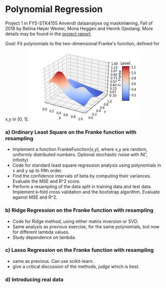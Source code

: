 # Polynomial Regression

Project 1 in FYS-STK4155 Anvendt dataanalyse og maskinlæring, Fall of 2018 by Betina Høyer Wester, Mona Heggen and Henrik Gjestang. More details may be found in the [project report](https://github.com/henriklg/ising_model_analysis/blob/master/FYS_STK4155_project2.pdf).

*Goal*: Fit polynomials to the two-dimensional Franke's function, defined for x,y in [0, 1].
![Frankes Function](figures/franke_function.png)

### a) Ordinary Least Square on the Franke function with resampling
 - Implement a function FrankeFunction(x,y), where x,y are random, uniformly distributed numbers. Optional stochastic noise with N(', infinity)
 - Code for standard least square regression analysis using polynomials in x and y up to fifth order. 
- Find the confidence intervals of beta by computing their variances. Evaluate the MSE and R^2 score. 
 - Perform a resampling of the data split in training data and test data. Implement k-fold cross validation and the bootstrap algorithm. Evaluate against MSE and R^2.

### b) Ridge Regression on the Franke function with resampling
 - Code for Ridge method, using either matrix inversion or SVD. 
 - Same analysis as previous exercise, for the same polynomials, but now for different lambda values. 
 - Study dependence on lambda.

### c) Lasso Regression on the Franke function with resampling
 - same as previous. Can use scikit-learn. 
 - give a critical discussion of the methods, judge which is best. 

### d) Introducing real data
